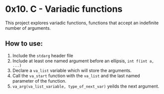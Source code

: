 # 0x10. C - Variadic functions
This project explores variadic functions, functions that accept an indefinite number of arguments.
## How to use:
1. Include the `stdarg` header file
2. Include at least one named argument before an ellipsis, `int f(int a, ...)`
3. Declare a `va_list` variable which will store the arguments.
4. Call the `va_start` function with the `va_list` and the last named parameter of the function.
5. `va_arg(va_list_variable, type_of_next_var)` yeilds the next argument.